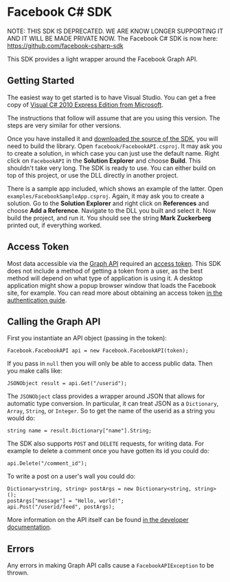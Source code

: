 Facebook C# SDK
===============

NOTE:  THIS SDK IS DEPRECATED. WE ARE KNOW LONGER SUPPORTING IT AND IT WILL BE MADE PRIVATE NOW.
The Facebook C# SDK is now here: https://github.com/facebook-csharp-sdk

This SDK provides a light wrapper around the Facebook Graph API.


Getting Started
---------------

The easiest way to get started is to have Visual Studio. You can get a free copy
of [Visual C# 2010 Express Edition from
Microsoft](http://www.microsoft.com/express/Downloads/#2010-Visual-CS).

The instructions that follow will assume that are you using this version. The
steps are very similar for other versions.

Once you have installed it and [downloaded the source of the
SDK](http://github.com/facebook/csharp-sdk/archives/master), you will need to
build the library. Open `facebook/FacebookAPI.csproj`. It may ask you to create
a solution, in which case you can just use the default name. Right click on
`FacebookAPI` in the **Solution Explorer** and choose **Build**. This shouldn't
take very long. The SDK is ready to use. You can either build on top of this
project, or use the DLL directly in another project.

There is a sample app included, which shows an example of the latter. Open
`examples/FacebookSampleApp.csproj`. Again, it may ask you to create a
solution. Go to the **Solution Explorer** and right click on **References**
and choose **Add a Reference**. Navigate to the DLL you built and select it.
Now build the project, and run it. You should see the string **Mark
Zuckerberg** printed out, if everything worked.


Access Token
------------

Most data accessible via the [Graph
API](http://developers.facebook.com/docs/api) required an [access
token](http://developers.facebook.com/docs/authentication/). This SDK does not
include a method of getting a token from a user, as the best method will depend
on what type of application is using it. A desktop application might show a
popup browser window that loads the Facebook site, for example. You can read
more about obtaining an access token [in the authentication
guide](http://developers.facebook.com/docs/authentication/).


Calling the Graph API
---------------------

First you instantiate an API object (passing in the token):

    Facebook.FacebookAPI api = new Facebook.FacebookAPI(token);

If you pass in `null` then you will only be able to access public data.
Then you make calls like:

    JSONObject result = api.Get("/userid");

The `JSONObject` class provides a wrapper around JSON that allows for automatic
type conversion. In particular, it can treat JSON as a `Dictionary`, `Array`,
`String`, or `Integer`. So to get the name of the userid as a string you would
do:

    string name = result.Dictionary["name"].String;

The SDK also supports `POST` and `DELETE` requests, for writing data. For
example to delete a comment once you have gotten its id you could do:

    api.Delete("/comment_id");

To write a post on a user's wall you could do:

    Dictionary<string, string> postArgs = new Dictionary<string, string>();
    postArgs["message"] = "Hello, world!";
    api.Post("/userid/feed", postArgs);

More information on the API itself can be found [in the developer
documentation](http://developers.facebook.com/docs/api).


Errors
------

Any errors in making Graph API calls cause a `FacebookAPIException` to be
thrown.
